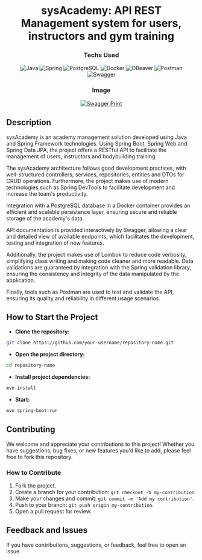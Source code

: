 <div align="center">

  <h1>sysAcademy: API REST Management system for users, instructors and gym training</h1>

### Techs Used

![Java](https://img.shields.io/badge/Java-ED8B00?style=for-the-badge&logo=openjdk&logoColor=white)
![Spring](https://img.shields.io/badge/Spring-6DB33F?style=for-the-badge&logo=spring&logoColor=white)
![PostgreSQL](https://img.shields.io/badge/PostgreSQL-316192?style=for-the-badge&logo=postgresql&logoColor=white)
![Docker](https://img.shields.io/badge/Docker-2496ED.svg?style=for-the-badge&logo=Docker&logoColor=white)
![DBeaver](https://img.shields.io/badge/dbeaver-382923?style=for-the-badge&logo=dbeaver&logoColor=white)
![Postman](https://img.shields.io/badge/Postman-FF6C37?style=for-the-badge&logo=postman&logoColor=white)
![Swagger](https://img.shields.io/badge/-Swagger-%23Clojure?style=for-the-badge&logo=swagger&logoColor=white)

### Image

[![Swagger Print](https://i.postimg.cc/PxVWq1tm/screencapture-localhost-8080-swagger-ui-index-html-2024-02-22-12-00-08.png)](https://postimg.cc/qhnhbh6R)

</div>

## Description

sysAcademy is an academy management solution developed using Java and Spring Framework technologies. Using Spring Boot, Spring Web and Spring Data JPA, the project offers a RESTful API to facilitate the management of users, instructors and bodybuilding training.

The sysAcademy architecture follows good development practices, with well-structured controllers, services, repositories, entities and DTOs for CRUD operations. Furthermore, the project makes use of modern technologies such as Spring DevTools to facilitate development and increase the team's productivity.

Integration with a PostgreSQL database in a Docker container provides an efficient and scalable persistence layer, ensuring secure and reliable storage of the academy's data.

API documentation is provided interactively by Swagger, allowing a clear and detailed view of available endpoints, which facilitates the development, testing and integration of new features.

Additionally, the project makes use of Lombok to reduce code verbosity, simplifying class writing and making code cleaner and more readable. Data validations are guaranteed by integration with the Spring validation library, ensuring the consistency and integrity of the data manipulated by the application.

Finally, tools such as Postman are used to test and validate the API, ensuring its quality and reliability in different usage scenarios.

## How to Start the Project

- **Clone the repository:**
```bash
git clone https://github.com/your-username/repository-name.git
```
- **Open the project directory:**
```bash
cd repository-name
```
- **Install project dependencies:**
```bash
mvn install
```
- **Start:**
```bash
mvn spring-boot:run
```

## Contributing

We welcome and appreciate your contributions to this project! Whether you have suggestions, bug fixes, or new features you'd like to add, please feel free to fork this repository.

### How to Contribute

1. Fork the project.
2. Create a branch for your contribution: `git checkout -b my-contribution`.
3. Make your changes and commit: `git commit -m 'Add my contribution'`.
4. Push to your branch: `git push origin my-contribution`.
5. Open a pull request for review.

## Feedback and Issues

If you have contributions, suggestions, or feedback, feel free to open an issue.
